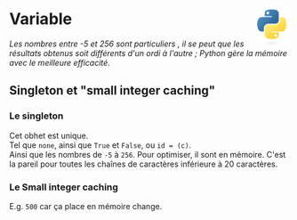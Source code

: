# **Variable** <a href="../"><img align="right" src="../../assets/Python-logo-notext.svg" alt="Python" height="64px"></a>
_Les nombres entre -5 et 256 sont particuliers , il se peut que les résultats obtenus soit différents d'un ordi à l'autre ; Python gère la mémoire avec le meilleure efficacité._
## **Singleton et "small integer caching"**
### **Le singleton**
Cet obhet est unique.  
Tel que `none`, ainsi que `True` et `False`, ou `id = (c)`.  
Ainsi que les nombres de `-5` à `256`. Pour optimiser, il sont en mémoire.
C'est la pareil pour toutes les chaînes de caractères inférieure à 20 caractères.

### **Le Small integer caching**
E.g. `500` car ça place en mémoire change.